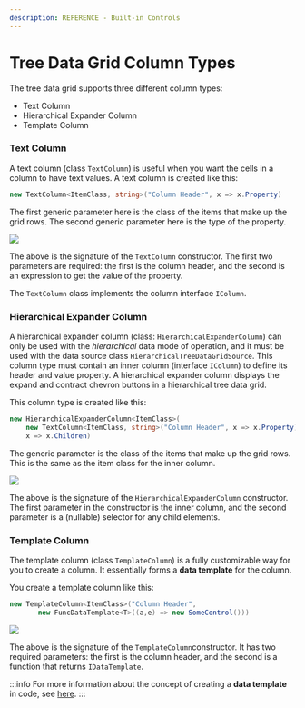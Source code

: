 ```yaml
---
description: REFERENCE - Built-in Controls
---
```


# Tree Data Grid Column Types

The tree data grid supports three different column types:

* Text Column
* Hierarchical Expander Column
* Template Column

### Text Column

A text column (class `TextColumn`) is useful when you want the cells in a column to have text values. A text column is created like this:

```csharp
new TextColumn<ItemClass, string>("Column Header", x => x.Property)
```

The first generic parameter here is the class of the items that make up the grid rows. The second generic parameter here is the type of the property.

![](https://user-images.githubusercontent.com/53405089/157456551-dd394781-903a-4c7b-8874-e631e21534a1.png)

The above is the signature of the `TextColumn` constructor. The first two parameters are required: the first is the column header, and the second is an expression to get the value of the property.

The `TextColumn` class implements the column interface `IColumn`.

### Hierarchical Expander Column

A hierarchical expander column (class: `HierarchicalExpanderColumn`) can only be used with the _hierarchical_ data mode of operation, and it must be used with the data source class `HierarchicalTreeDataGridSource`. This column type must contain an inner column (interface `IColumn`) to define its header and value property. A hierarchical expander column displays the expand and contract chevron buttons in a hierarchical tree data grid.

This column type is created like this:

```csharp
new HierarchicalExpanderColumn<ItemClass>(
    new TextColumn<ItemClass, string>("Column Header", x => x.Property), 
    x => x.Children)
```

The generic parameter is the class of the items that make up the grid rows. This is the same as the item class for the inner column.

![](https://user-images.githubusercontent.com/53405089/157536079-fd14f1ed-0a7d-438a-abba-fd56766709a9.png)

The above is the signature of the `HierarchicalExpanderColumn` constructor. The first parameter in the constructor is the inner column, and the second parameter is a (nullable) selector for any child elements.

### Template Column

The template column (class `TemplateColumn`) is a fully customizable way for you to create a column. It essentially forms a **data template** for the column.

You create a template column like this:

```csharp
new TemplateColumn<ItemClass>("Column Header",
       new FuncDataTemplate<T>((a,e) => new SomeControl()))
```

![](https://user-images.githubusercontent.com/53405089/157664231-8653bce9-f8d6-4fbc-8e78-e3ff93f1ace2.png)

The above is the signature of the `TemplateColumn`constructor.  It has two required parameters: the first is the column header, and the second is a function that returns `IDataTemplate`.

:::info
For more information about the concept of creating a **data template** in code, see [here](../../../../concepts/templates/creating-data-templates-in-code.md).
:::
